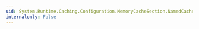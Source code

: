```yaml
---
uid: System.Runtime.Caching.Configuration.MemoryCacheSection.NamedCaches
internalonly: False
---
```

